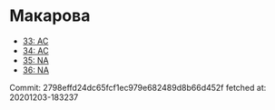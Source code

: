 # Макарова
- [33: AC](33.md)
- [34: AC](34.md)
- [35: NA](35.md)
- [36: NA](36.md)

Commit: 2798effd24dc65fcf1ec979e682489d8b66d452f
 fetched at: 20201203-183237
